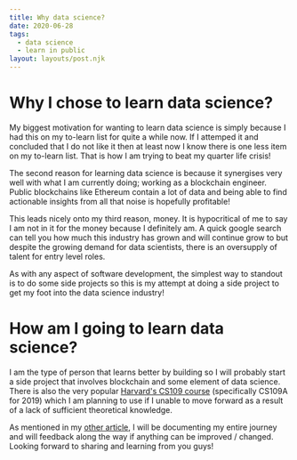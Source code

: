 ```yaml
---
title: Why data science?
date: 2020-06-28
tags:
  - data science
  - learn in public
layout: layouts/post.njk
---
```


# Why I chose to learn data science?

My biggest motivation for wanting to learn data science is simply because I had this on my to-learn list for quite a while now. If I attemped it and concluded that I do not like it then at least now I know there is one less item on my to-learn list. That is how I am trying to beat my quarter life crisis!

The second reason for learning data science is because it synergises very well with what I am currently doing; working as a blockchain engineer. Public blockchains like Ethereum contain a lot of data and being able to find actionable insights from all that noise is hopefully profitable!

This leads nicely onto my third reason, money. It is hypocritical of me to say I am not in it for the money because I definitely am. A quick google search can tell you how much this industry has grown and will continue grow to but despite the growing demand for data scientists, there is an oversupply of talent for entry level roles.

As with any aspect of software development, the simplest way to standout is to do some side projects so this is my attempt at doing a side project to get my foot into the data science industry!

# How am I going to learn data science?

I am the type of person that learns better by building so I will probably start a side project that involves blockchain and some element of data science. There is also the very popular [Harvard's CS109 course](http://cs109.github.io/2015/index.html) (specifically CS109A for 2019) which I am planning to use if I unable to move forward as a result of a lack of sufficient theoretical knowledge.

As mentioned in my [other article](../what-is-learn-in-public), I will be documenting my entire journey and will feedback along the way if anything can be improved / changed. Looking forward to sharing and learning from you guys!

